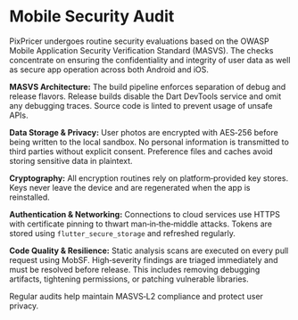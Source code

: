 # Mobile Security Audit

PixPricer undergoes routine security evaluations based on the OWASP Mobile
Application Security Verification Standard (MASVS). The checks concentrate on
ensuring the confidentiality and integrity of user data as well as secure app
operation across both Android and iOS.

**MASVS Architecture:** The build pipeline enforces separation of debug and
release flavors. Release builds disable the Dart DevTools service and omit any
debugging traces. Source code is linted to prevent usage of unsafe APIs.

**Data Storage & Privacy:** User photos are encrypted with AES‑256 before being
written to the local sandbox. No personal information is transmitted to third
parties without explicit consent. Preference files and caches avoid storing
sensitive data in plaintext.

**Cryptography:** All encryption routines rely on platform‑provided key stores.
Keys never leave the device and are regenerated when the app is reinstalled.

**Authentication & Networking:** Connections to cloud services use HTTPS with
certificate pinning to thwart man‑in‑the‑middle attacks. Tokens are stored using
`flutter_secure_storage` and refreshed regularly.

**Code Quality & Resilience:** Static analysis scans are executed on every pull
request using MobSF. High‑severity findings are triaged immediately and must be
resolved before release. This includes removing debugging artifacts, tightening
permissions, or patching vulnerable libraries.

Regular audits help maintain MASVS‑L2 compliance and protect user privacy.
